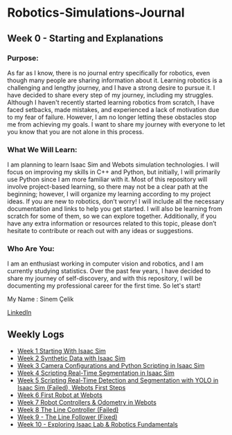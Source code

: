 # Robotics-Simulations-Journal

## Week 0 - Starting and Explanations

### Purpose:
As far as I know, there is no journal entry specifically for robotics, even though many people are sharing information about it. Learning robotics is a challenging and lengthy journey, and I have a strong desire to pursue it. I have decided to share every step of my journey, including my struggles. 
Although I haven't recently started learning robotics from scratch, I have faced setbacks, made mistakes, and experienced a lack of motivation due to my fear of failure. However, I am no longer letting these obstacles stop me from achieving my goals. I want to share my journey with everyone to let you know that you are not alone in this process.

### What We Will Learn:
I am planning to learn Isaac Sim and Webots simulation technologies. I will focus on improving my skills in C++ and Python, but initially, I will primarily use Python since I am more familiar with it. Most of this repository will involve project-based learning, so there may not be a clear path at the beginning; however, I will organize my learning according to my project ideas.
If you are new to robotics, don’t worry! I will include all the necessary documentation and links to help you get started. I will also be learning from scratch for some of them, so we can explore together. Additionally, if you have any extra information or resources related to this topic, please don’t hesitate to contribute or reach out with any ideas or suggestions.

### Who Are You:
I am an enthusiast working in computer vision and robotics, and I am currently studying statistics. Over the past few years, I have decided to share my journey of self-discovery, and with this repository, I will be documenting my professional career for the first time. So let's start!
</br>

My Name : Sinem Çelik

[LinkedIn](https://www.linkedin.com/in/sinem-celik-dl/)


## Weekly Logs

- [Week 1 Starting With Isaac Sim](Week1/)
- [Week 2 Synthetic Data with Isaac Sim](Week2/)
- [Week 3 Camera Configurations and Python Scripting in Isaac Sim](Week3/)
- [Week 4 Scripting Real-Time Segmentation in Isaac Sim](Week4/)
- [Week 5 Scripting Real-Time Detection and Segmentation with YOLO in Isaac Sim (Failed), Webots First Steps](Week5/)
- [Week 6 First Robot at Webots](Week6/)
- [Week 7 Robot Controllers & Odometry in Webots](Week7/)
- [Week 8  The Line Controller (Failed)](Week8/)
- [Week 9 - The Line Follower (Fixed)](Week9/)
- [Week 10 - Exploring Isaac Lab & Robotics Fundamentals](Week10/)



